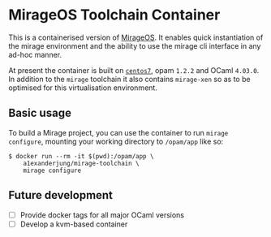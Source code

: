 # MirageOS Toolchain Container

This is a containerised version of [MirageOS](https://github.com/mirage/mirage).
It enables quick instantiation of the mirage environment and the ability to use
the mirage cli interface in any ad-hoc manner.

At present the container is built on [`centos7`](https://hub.docker.com/_/centos/),
opam `1.2.2` and OCaml `4.03.0`.  In addition to the `mirage` toolchain it also
contains `mirage-xen` so as to be optimised for this virtualisation environment.

## Basic usage

To build a Mirage project, you can use the container to run `mirage configure`,
mounting your working directory to `/opam/app` like so:

    $ docker run --rm -it $(pwd):/opam/app \
        a1exanderjung/mirage-toolchain \
        mirage configure

## Future development

- [ ] Provide docker tags for all major OCaml versions
- [ ] Develop a kvm-based container
